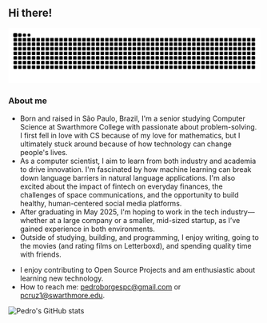 ## Hi there!

<div style="margin: auto;"> 
  <picture>
    <source media="(prefers-color-scheme: dark)" srcset="https://raw.githubusercontent.com/pedroborgescruz/pedroborgescruz/output/github-contribution-grid-snake-dark.svg">
    <source media="(prefers-color-scheme: light)" srcset="https://raw.githubusercontent.com/pedroborgescruz/pedroborgescruz/output/github-contribution-grid-snake.svg">
    <img alt="github contribution grid snake animation" src="https://raw.githubusercontent.com/pedroborgescruz/pedroborgescruz/output/github-contribution-grid-snake.svg">
  </picture>
</div>


### About me

* Born and raised in São Paulo, Brazil, I'm a senior studying Computer Science at Swarthmore College with passionate about problem-solving. I first fell in love with CS because of my love for mathematics, but I ultimately stuck around because of how technology can change people's lives.
* As a computer scientist, I aim to learn from both industry and academia to drive innovation. I'm fascinated by how machine learning can break down language barriers in natural language applications. I'm also excited about the impact of fintech on everyday finances, the challenges of space communications, and the opportunity to build healthy, human-centered social media platforms.
* After graduating in May 2025, I'm hoping to work in the tech industry—whether at a large company or a smaller, mid-sized startup, as I’ve gained experience in both environments.
* Outside of studying, building, and programming, I enjoy writing, going to the movies (and rating films on Letterboxd), and spending quality time with friends.

- I enjoy contributing to Open Source Projects and am enthusiastic about learning new technology. 
- How to reach me: pedroborgespc@gmail.com or pcruz1@swarthmore.edu.

![Pedro's GitHub stats](https://github-readme-stats.vercel.app/api?username=pedroborgescruz&show_icons=true&theme=transparent)
